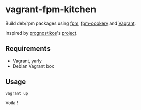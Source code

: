 # vagrant-fpm-kitchen

Build deb/rpm packages using [fpm][1], [fpm-cookery][2] and [Vagrant][3].

Inspired by [prognostikos][4]'s [project][5].

## Requirements

* Vagrant, yarly
* Debian Vagrant box

## Usage

```
vagrant up
```

Voilà !

[1]: https://github.com/jordansissel/fpm
[2]: https://github.com/bernd/fpm-cookery
[3]: http://www.vagrantup.com/
[4]: https://github.com/prognostikos
[5]: https://github.com/prognostikos/vagrant-fpm-kitchen
